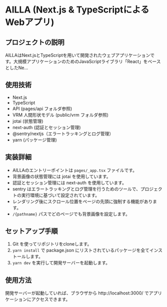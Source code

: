 # AILLA (Next.js & TypeScriptによるWebアプリ)

  ## プロジェクトの説明
  AILLAはNext.jsとTypeScriptを用いて開発されたウェブアプリケーションです。大規模アプリケーションのためのJavaScriptライブラリ「React」をベースとしたNe…

  ## 使用技術
  - Next.js
  - TypeScript
  - API (pages/api フォルダ参照)
  - VRM 人間形状モデル (public/vrm フォルダ参照)
  - jotai (状態管理)
  - next-auth (認証とセッション管理)
  - @sentry/nextjs（エラートラッキングとログ管理）
  - yarn (パッケージ管理)

  ## 実装詳細
  - AILLAのエントリーポイントは `pages/_app.tsx` ファイルです。
  - 背景画像の状態管理には jotai を使用しています。
  - 認証とセッション管理には next-auth を使用しています。
  - sentry はエラートラッキングとログ管理を行うためのツールで、プロジェクトの実行環境に基づいて設定されています。
  - レンダリング後にスクロール位置をページの先頭に強制する機能があります。
  - `/{pathname}` パスでどのページでも背景画像を設定します。

  ## セットアップ手順
  1. Git を使ってリポジトリをcloneします。
  2. `yarn install` で package.json にリストされているパッケージを全てインストールします。
  3. `yarn dev` を実行して開発サーバーを起動します。

  ## 使用方法
  開発サーバーが起動していれば、ブラウザから http://localhost:3000/ でアプリケーションにアクセスできます。